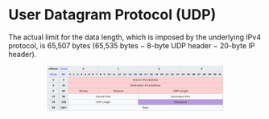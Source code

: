 # User Datagram Protocol (UDP) 

The actual limit for the data length, which is imposed by the underlying IPv4 protocol, is 65,507 bytes (65,535 bytes − 8-byte UDP header − 20-byte IP header).

<div style="display: flex; justify-content: center;">
      <img src="imgs/udp_packet.png" width="70%" height="30%" alt="udp_packet" />
</div>
</br>
